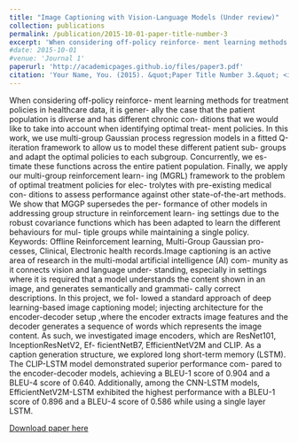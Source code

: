 ```yaml
---
title: "Image Captioning with Vision-Language Models (Under review)"
collection: publications
permalink: /publication/2015-10-01-paper-title-number-3
excerpt: 'When considering off-policy reinforce- ment learning methods for treatment policies in healthcare data, it is gener- ally the case that the patient population is diverse and has different chronic con- ditions that we would like to take into account when identifying optimal treat- ment policies. In this work, we use multi-group Gaussian process regression models in a fitted Q-iteration framework to allow us to model these different patient sub- groups and adapt the optimal policies to each subgroup. Concurrently, we es- timate these functions across the entire patient population. Finally, we apply our multi-group reinforcement learn- ing (MGRL) framework to the problem of optimal treatment policies for elec- trolytes with pre-existing medical con- ditions to assess performance against other state-of-the-art methods. We show that MGGP supersedes the per- formance of other models in addressing group structure in reinforcement learn- ing settings due to the robust covariance functions which has been adapted to learn the different behaviours for mul- tiple groups while maintaining a single policy. Keywords: Offline Reinforcement learning, Multi-Group Gaussian pro- cesses, Clinical, Electronic health records.Image captioning is an active area of research in the multi-modal artificial intelligence (AI) com- munity as it connects vision and language under- standing, especially in settings where it is required that a model understands the content shown in an image, and generates semantically and grammati- cally correct descriptions. In this project, we fol- lowed a standard approach of deep learning-based image captioning model; injecting architecture for the encoder-decoder setup ,where the encoder extracts image features and the decoder generates a sequence of words which represents the image content. As such, we investigated image encoders, which are ResNet101, InceptionResNetV2, Ef- ficientNetB7, EfficientNetV2M and CLIP. As a caption generation structure, we explored long short-term memory (LSTM). The CLIP-LSTM model demonstrated superior performance com- pared to the encoder-decoder models, achieving a BLEU-1 score of 0.904 and a BLEU-4 score of 0.640. Additionally, among the CNN-LSTM models, EfficientNetV2M-LSTM exhibited the highest performance with a BLEU-1 score of 0.896 and a BLEU-4 score of 0.586 while using a single layer LSTM.'
#date: 2015-10-01
#venue: 'Journal 1'
paperurl: 'http://academicpages.github.io/files/paper3.pdf'
citation: 'Your Name, You. (2015). &quot;Paper Title Number 3.&quot; <i>Journal 1</i>. 1(3).'
---
```

When considering off-policy reinforce- ment learning methods for treatment policies in healthcare data, it is gener- ally the case that the patient population is diverse and has different chronic con- ditions that we would like to take into account when identifying optimal treat- ment policies. In this work, we use multi-group Gaussian process regression models in a fitted Q-iteration framework to allow us to model these different patient sub- groups and adapt the optimal policies to each subgroup. Concurrently, we es- timate these functions across the entire patient population. Finally, we apply our multi-group reinforcement learn- ing (MGRL) framework to the problem of optimal treatment policies for elec- trolytes with pre-existing medical con- ditions to assess performance against other state-of-the-art methods. We show that MGGP supersedes the per- formance of other models in addressing group structure in reinforcement learn- ing settings due to the robust covariance functions which has been adapted to learn the different behaviours for mul- tiple groups while maintaining a single policy. Keywords: Offline Reinforcement learning, Multi-Group Gaussian pro- cesses, Clinical, Electronic health records.Image captioning is an active area of research in the multi-modal artificial intelligence (AI) com- munity as it connects vision and language under- standing, especially in settings where it is required that a model understands the content shown in an image, and generates semantically and grammati- cally correct descriptions. In this project, we fol- lowed a standard approach of deep learning-based image captioning model; injecting architecture for the encoder-decoder setup ,where the encoder extracts image features and the decoder generates a sequence of words which represents the image content. As such, we investigated image encoders, which are ResNet101, InceptionResNetV2, Ef- ficientNetB7, EfficientNetV2M and CLIP. As a caption generation structure, we explored long short-term memory (LSTM). The CLIP-LSTM model demonstrated superior performance com- pared to the encoder-decoder models, achieving a BLEU-1 score of 0.904 and a BLEU-4 score of 0.640. Additionally, among the CNN-LSTM models, EfficientNetV2M-LSTM exhibited the highest performance with a BLEU-1 score of 0.896 and a BLEU-4 score of 0.586 while using a single layer LSTM.

[Download paper here](https://drive.google.com/file/d/1rXLySK6c-KQKZb42I7zfKBQKTElC3eMQ/view?usp=sharing)

